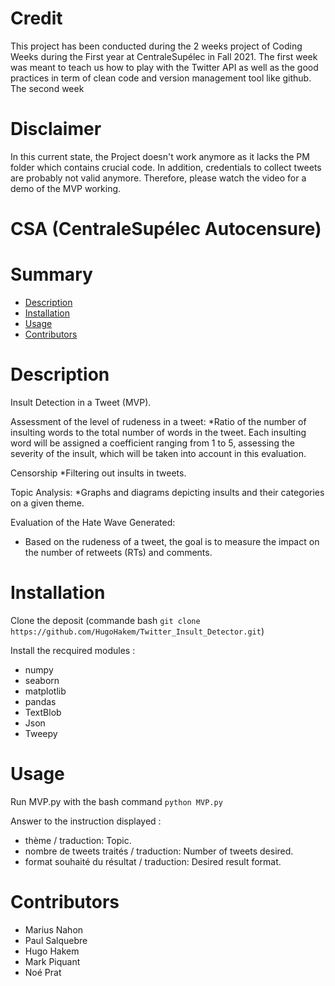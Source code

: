 # Credit
This project has been conducted during the 2 weeks project of Coding Weeks during the First year at CentraleSupélec in Fall 2021. The first week was meant to teach us how to play with the Twitter API as well as the good practices in term of clean code and version management tool like github. The second week

# Disclaimer
In this current state, the Project doesn't work anymore as it lacks the PM folder which contains crucial code. In addition, credentials to collect tweets are probably not valid anymore. Therefore, please watch the video for a demo of the MVP working. 

# CSA (CentraleSupélec Autocensure)

# Summary
- [Description](#description)
- [Installation](#installation)
- [Usage](#usage)
- [Contributors](#contributors)

# Description

Insult Detection in a Tweet (MVP).

Assessment of the level of rudeness in a tweet:
*Ratio of the number of insulting words to the total number of words in the tweet. Each insulting word will be assigned a coefficient ranging from 1 to 5, assessing the severity of the insult, which will be taken into account in this evaluation.

Censorship
*Filtering out insults in tweets.

Topic Analysis:
*Graphs and diagrams depicting insults and their categories on a given theme. 

Evaluation of the Hate Wave Generated:
* Based on the rudeness of a tweet, the goal is to measure the impact on the number of retweets (RTs) and comments.

# Installation

Clone the deposit (commande bash `git clone https://github.com/HugoHakem/Twitter_Insult_Detector.git`)

Install the recquired modules : 
+ numpy
+ seaborn
+ matplotlib
+ pandas
+ TextBlob
+ Json
+ Tweepy

# Usage

Run MVP.py with the bash command `python MVP.py`

Answer to the instruction displayed :
* thème / traduction: Topic.
* nombre de tweets traités / traduction: Number of tweets desired.
* format souhaité du résultat / traduction: Desired result format.

# Contributors

* Marius Nahon
* Paul Salquebre
* Hugo Hakem
* Mark Piquant
* Noé Prat

